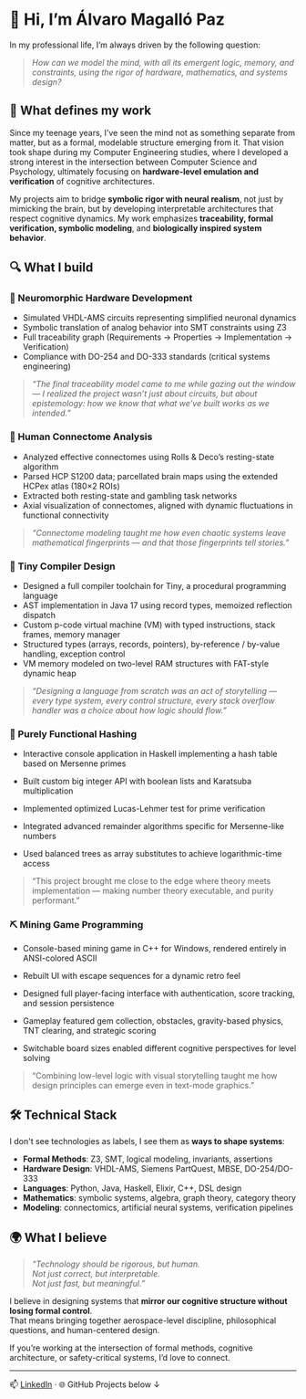 # 👋 Hi, I’m Álvaro Magalló Paz

In my professional life, I’m always driven by the following question:

> *How can we model the mind, with all its emergent logic, memory, and constraints, using the rigor of hardware, mathematics, and systems design?*

## 🧠 What defines my work

Since my teenage years, I’ve seen the mind not as something separate from matter, but as a formal, modelable structure emerging from it. That vision took shape during my Computer Engineering studies, where I developed a strong interest in the intersection between Computer Science and Psychology, ultimately focusing on **hardware-level emulation and verification** of cognitive architectures.

My projects aim to bridge **symbolic rigor with neural realism**, not just by mimicking the brain, but by developing interpretable architectures that respect cognitive dynamics. My work emphasizes **traceability, formal verification, symbolic modeling**, and **biologically inspired system behavior**.

## 🔍 What I build

### 🧪 Neuromorphic Hardware Development  
- Simulated VHDL-AMS circuits representing simplified neuronal dynamics  
- Symbolic translation of analog behavior into SMT constraints using Z3  
- Full traceability graph (Requirements → Properties → Implementation → Verification)  
- Compliance with DO-254 and DO-333 standards (critical systems engineering)

> *“The final traceability model came to me while gazing out the window — I realized the project wasn’t just about circuits, but about epistemology: how we know that what we’ve built works as we intended.”*

### 🧠 Human Connectome Analysis 
- Analyzed effective connectomes using Rolls & Deco’s resting-state algorithm  
- Parsed HCP S1200 data; parcellated brain maps using the extended HCPex atlas (180×2 ROIs)  
- Extracted both resting-state and gambling task networks  
- Axial visualization of connectomes, aligned with dynamic fluctuations in functional connectivity

> *“Connectome modeling taught me how even chaotic systems leave mathematical fingerprints — and that those fingerprints tell stories.”*

### 🧱 Tiny Compiler Design
- Designed a full compiler toolchain for Tiny, a procedural programming language  
- AST implementation in Java 17 using record types, memoized reflection dispatch  
- Custom p-code virtual machine (VM) with typed instructions, stack frames, memory manager  
- Structured types (arrays, records, pointers), by-reference / by-value handling, exception control  
- VM memory modeled on two-level RAM structures with FAT-style dynamic heap

> *“Designing a language from scratch was an act of storytelling — every type system, every control structure, every stack overflow handler was a choice about how logic should flow.”*

### 🔢 Purely Functional Hashing

- Interactive console application in Haskell implementing a hash table based on Mersenne primes

- Built custom big integer API with boolean lists and Karatsuba multiplication

- Implemented optimized Lucas-Lehmer test for prime verification

- Integrated advanced remainder algorithms specific for Mersenne-like numbers

- Used balanced trees as array substitutes to achieve logarithmic-time access


> “This project brought me close to the edge where theory meets implementation — making number theory executable, and purity performant.”

### ⛏ Mining Game Programming

- Console-based mining game in C++ for Windows, rendered entirely in ANSI-colored ASCII

- Rebuilt UI with escape sequences for a dynamic retro feel

- Designed full player-facing interface with authentication, score tracking, and session persistence

- Gameplay featured gem collection, obstacles, gravity-based physics, TNT clearing, and strategic scoring

- Switchable board sizes enabled different cognitive perspectives for level solving


> “Combining low-level logic with visual storytelling taught me how design principles can emerge even in text-mode graphics.”

## 🛠 Technical Stack

I don't see technologies as labels, I see them as **ways to shape systems**:

- **Formal Methods**: Z3, SMT, logical modeling, invariants, assertions  
- **Hardware Design**: VHDL-AMS, Siemens PartQuest, MBSE, DO-254/DO-333  
- **Languages**: Python, Java, Haskell, Elixir, C++, DSL design  
- **Mathematics**: symbolic systems, algebra, graph theory, category theory  
- **Modeling**: connectomics, artificial neural systems, verification pipelines

## 🌍 What I believe

> *“Technology should be rigorous, but human.  
Not just correct, but interpretable.  
Not just fast, but meaningful.”*

I believe in designing systems that **mirror our cognitive structure without losing formal control**.  
That means bringing together aerospace-level discipline, philosophical questions, and human-centered design.

If you’re working at the intersection of formal methods, cognitive architecture, or safety-critical systems, I’d love to connect.

---

📫 [LinkedIn](https://www.linkedin.com/in/alvaro-magallo-paz) · 🌐 GitHub Projects below ↓
